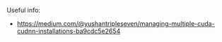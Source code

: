 Useful info:
* https://medium.com/@yushantripleseven/managing-multiple-cuda-cudnn-installations-ba9cdc5e2654
